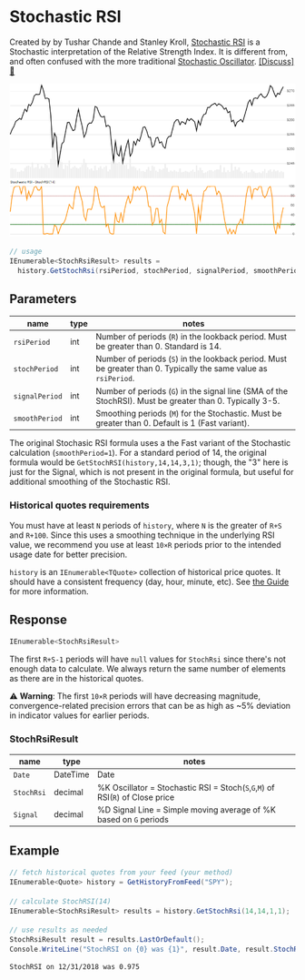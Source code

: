 ﻿# Stochastic RSI

Created by by Tushar Chande and Stanley Kroll, [Stochastic RSI](https://school.stockcharts.com/doku.php?id=technical_indicators:stochrsi) is a Stochastic interpretation of the Relative Strength Index.  It is different from, and often confused with the more traditional [Stochastic Oscillator](../Stochastic/README.md).
[[Discuss] :speech_balloon:](https://github.com/DaveSkender/Stock.Indicators/discussions/236 "Community discussion about this indicator")

![image](chart.png)

```csharp
// usage
IEnumerable<StochRsiResult> results =
  history.GetStochRsi(rsiPeriod, stochPeriod, signalPeriod, smoothPeriod);
```

## Parameters

| name | type | notes
| -- |-- |--
| `rsiPeriod` | int | Number of periods (`R`) in the lookback period.  Must be greater than 0.  Standard is 14.
| `stochPeriod` | int | Number of periods (`S`) in the lookback period.  Must be greater than 0.  Typically the same value as `rsiPeriod`.
| `signalPeriod` | int | Number of periods (`G`) in the signal line (SMA of the StochRSI).  Must be greater than 0.  Typically 3-5.
| `smoothPeriod` | int | Smoothing periods (`M`) for the Stochastic.  Must be greater than 0.  Default is 1 (Fast variant).

The original Stochasic RSI formula uses a the Fast variant of the Stochastic calculation (`smoothPeriod=1`).  For a standard period of 14, the original formula would be `GetStochRSI(history,14,14,3,1)`; though, the "3" here is just for the Signal, which is not present in the original formula, but useful for additional smoothing of the Stochastic RSI.

### Historical quotes requirements

You must have at least `N` periods of `history`, where `N` is the greater of `R+S` and `R+100`.  Since this uses a smoothing technique in the underlying RSI value, we recommend you use at least `10×R` periods prior to the intended usage date for better precision.

`history` is an `IEnumerable<TQuote>` collection of historical price quotes.  It should have a consistent frequency (day, hour, minute, etc).  See [the Guide](../../docs/GUIDE.md) for more information.

## Response

```csharp
IEnumerable<StochRsiResult>
```

The first `R+S-1` periods will have `null` values for `StochRsi` since there's not enough data to calculate.  We always return the same number of elements as there are in the historical quotes.

:warning: **Warning**: The first `10×R` periods will have decreasing magnitude, convergence-related precision errors that can be as high as ~5% deviation in indicator values for earlier periods.

### StochRsiResult

| name | type | notes
| -- |-- |--
| `Date` | DateTime | Date
| `StochRsi` | decimal | %K Oscillator = Stochastic RSI = Stoch(`S`,`G`,`M`) of RSI(`R`) of Close price
| `Signal` | decimal | %D Signal Line = Simple moving average of %K based on `G` periods

## Example

```csharp
// fetch historical quotes from your feed (your method)
IEnumerable<Quote> history = GetHistoryFromFeed("SPY");

// calculate StochRSI(14)
IEnumerable<StochRsiResult> results = history.GetStochRsi(14,14,1,1);

// use results as needed
StochRsiResult result = results.LastOrDefault();
Console.WriteLine("StochRSI on {0} was {1}", result.Date, result.StochRsi);
```

```bash
StochRSI on 12/31/2018 was 0.975
```
